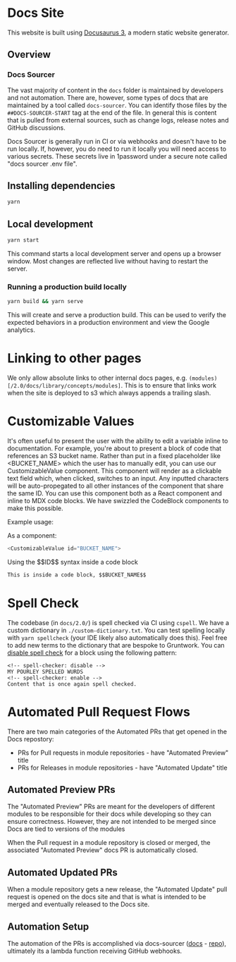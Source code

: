 # Docs Site

This website is built using [Docusaurus 3](https://docusaurus.io/), a modern
static website generator.

## Overview

### Docs Sourcer

The vast majority of content in the `docs` folder is maintained by developers and not automation.
There are, however, some types of docs that are maintained by a tool called `docs-sourcer`. You can
identify those files by the `##DOCS-SOURCER-START` tag at the end of the file. In general
this is content that is pulled from external sources, such as change logs, release notes and
GitHub discussions.

Docs Sourcer is generally run in CI or via webhooks and doesn't have to be run locally. If, however, you do need
to run it locally you will need access to various secrets.  These secrets live in 1password under a secure note called
"docs sourcer .env file".

## Installing dependencies

```sh
yarn
```

## Local development

```sh
yarn start
```

This command starts a local development server and opens up a browser window.
Most changes are reflected live without having to restart the server.

### Running a production build locally

```sh
yarn build && yarn serve
```

This will create and serve a production build. This can be used to verify the
expected behaviors in a production environment and view the Google analytics.

# Linking to other pages

We only allow absolute links to other internal docs pages, e.g. `(modules)[/2.0/docs/library/concepts/modules]`.  This is to ensure that links work when the site is deployed to s3 which always appends a trailing slash.

# Customizable Values

It's often useful to present the user with the ability to edit a variable inline to documentation.  For example, you're about to present a block of code that references an S3 bucket name.  Rather than put in a fixed placeholder like <BUCKET_NAME> which the user has to manually edit, you can use our CustomizableValue component.  This component will render as a clickable text field which, when clicked, switches to an input. Any inputted characters will be auto-propegated to all other instances of the component that share the same ID.  You can use this component both as a React component and inline to MDX code blocks.  We have swizzled the CodeBlock components to make this possible.

Example usage:

As a component:
```js
<CustomizableValue id="BUCKET_NAME">
```

Using the \$\$ID\$\$ syntax inside a code block
```md
This is inside a code block, $$BUCKET_NAME$$
```
# Spell Check
The codebase (in `docs/2.0/`) is spell checked via CI using `cspell`.  We have a custom dictionary in `./custom-dictionary.txt`.  You can test spelling locally with `yarn spellcheck` (your IDE likely also automatically does this).  Feel free to add new terms to the dictionary that are bespoke to Gruntwork.  You can [disable spell check](https://cspell.org/configuration/document-settings/) for a block using the following pattern:
```
<!-- spell-checker: disable -->
MY POURLEY SPELLED WURDS
<!-- spell-checker: enable -->
Content that is once again spell checked.
```

# Automated Pull Request Flows
There are two main categories of the Automated PRs that get opened in the Docs repostory:
* PRs for Pull requests in module repositories - have "Automated Preview" title
* PRs for Releases in module repositories - have "Automated Update" title

## Automated Preview PRs
The "Automated Preview" PRs are meant for the developers of different modules to be responsible for their docs while developing so they can ensure correctness. However, they are not intended to be merged since Docs are tied to versions of the modules

When the Pull request in a module repository is closed or merged, the associated "Automated Preview" docs PR is automatically closed.

## Automated Updated PRs
When a module repository gets a new release, the "Automated Update" pull request is opened on the docs site and that is what is intended to be merged and eventually released to the Docs site.

## Automation Setup
The automation of the PRs is accomplished via docs-sourcer ([docs](https://github.com/gruntwork-io-team/dogfood-infrastructure-live/blob/main/OPERATOR.md#docs-sourcer) - [repo](https://github.com/gruntwork-io/docs-sourcer)), ultimately its a lambda function receiving GitHub webhooks.